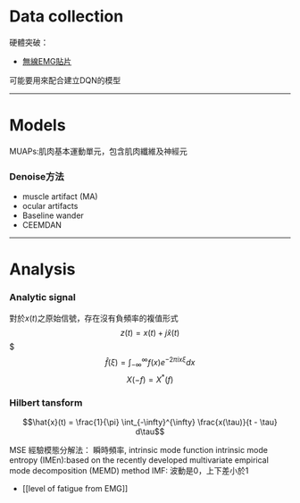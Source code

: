 # Data collection
硬體突破：
- [無線EMG貼片](https://www.bio-translational-exoskeleton.com/)

可能要用來配合建立DQN的模型

---
# Models
MUAPs:肌肉基本運動單元，包含肌肉纖維及神經元
### Denoise方法
- muscle artifact (MA)
- ocular artifacts
- Baseline wander
- CEEMDAN

---
# Analysis
### Analytic signal
對於$x(t)$之原始信號，存在沒有負頻率的複值形式
$$z(t) = x(t) + j \hat{x}(t)$$
$$$\hat{f} (\xi)=\int_{-\infty}^{\infty}f(x)e^{-2\pi ix\xi}dx$$
$$X(-f) = X^*(f)$$
### Hilbert tansform
$$\hat{x}(t) = \frac{1}{\pi} \int_{-\infty}^{\infty} \frac{x(\tau)}{t - \tau} d\tau$$


MSE
經驗模態分解法：
瞬時頻率, intrinsic mode function
intrinsic mode entropy (IMEn):based on the recently developed multivariate empirical mode decomposition (MEMD) method
IMF: 波動是0，上下差小於1

- [[level of fatigue from EMG]]